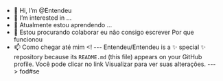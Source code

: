 - 👋 Hi, I’m @Entendeu
- 👀 I’m interested in ...
- 🌱 Atualmente estou aprendendo ...
- 💞️ Estou procurando colaborar eu não consigo escrever Por que funcionou
- 📫 Como chegar até mim
<! ---
Entendeu/Entendeu is a ✨ special ✨ repository because its `README.md` (this file) appears on your GitHub profile.
Você pode clicar no link Visualizar para ver suas alterações.
--->
fod#se
